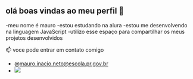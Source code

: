 ## olá boas vindas ao meu perfil 👋

 -meu nome é mauro
 -estou estudando na alura
 -estou me desenvolvendo na linguagem JavaScript
 -utilizo esse espaço para compartilhar os meus projetos desenvolvidos
 
 📫 voce pode entrar em contato comigo 
- @mauro.inacio.neto@escola.pr.gov.br
- ![](https://media1.tenor.com/m/zQ1EBtIUD88AAAAd/design-approval.gif)
